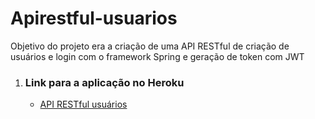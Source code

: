 # Apirestful-usuarios

Objetivo do projeto era a criação de uma API RESTful de criação de usuários e login com o framework Spring e geração de token com JWT

<ol>
<li>
<h3><b>Link para a aplicação no Heroku</b></h3>
<ul> 
<li><a href="https://apirestful-usuarios.herokuapp.com/">API RESTful usuários</a></li>
</ul>
</li>
</ol>
